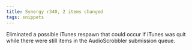 ```yaml
---
title: Synergy r340, 2 items changed
tags: snippets
---
```


Eliminated a possible iTunes respawn that could occur if iTunes was quit while there were still items in the AudioScrobbler submission queue.
